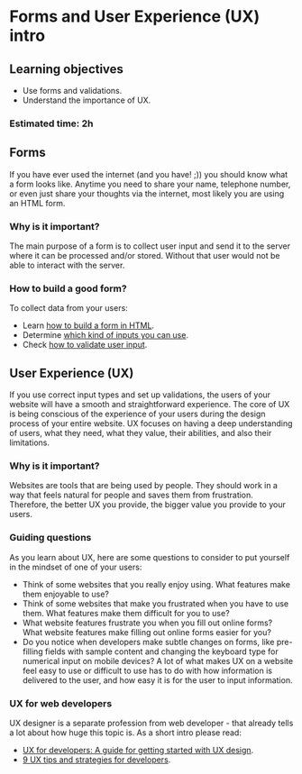# Forms and User Experience (UX) intro

## Learning objectives

- Use forms and validations.
- Understand the importance of UX.

### Estimated time: 2h

## Forms
If you have ever used the internet (and you have! ;)) you should know what a form looks like.
Anytime you need to share your name, telephone number, or even just share your thoughts via the internet, most likely you are using an HTML form.

### Why is it important?

The main purpose of a form is to collect user input and send it to the server where it can be processed and/or stored. Without that user would not be able to interact with the server.

### How to build a good form?

To collect data from your users:
- Learn [how to build a form in HTML](https://developer.mozilla.org/en-US/docs/Learn/Forms/Your_first_form).
- Determine [which kind of inputs you can use](https://learn.shayhowe.com/html-css/building-forms/).
- Check [how to validate user input](https://developer.mozilla.org/en-US/docs/Learn/Forms/Form_validation#using_built-in_form_validation).

## User Experience (UX)

If you use correct input types and set up validations, the users of your website will have a smooth and straightforward experience. The core of UX is being conscious of the experience of your users during the design process of your entire website. UX focuses on having a deep understanding of users, what they need, what they value, their abilities, and also their limitations.

### Why is it important?

Websites are tools that are being used by people. They should work in a way that feels natural for people and saves them from frustration.
Therefore, the better UX you provide, the bigger value you provide to your users. 

### Guiding questions

As you learn about UX, here are some questions to consider to put yourself in the mindset of one of your users:
- Think of some websites that you really enjoy using. What features make them enjoyable to use?
- Think of some websites that make you frustrated when you have to use them. What features make them difficult for you to use?
- What website features frustrate you when you fill out online forms? What website features make filling out online forms easier for you?
- Do you notice when developers make subtle changes on forms, like pre-filling fields with sample content and changing the keyboard type for numerical input on mobile devices?
A lot of what makes UX on a website feel easy to use or difficult to use has to do with how information is delivered to the user, and how easy it is for the user to input information.

### UX for web developers

UX designer is a separate profession from web developer - that already tells a lot about how huge this topic is. As a short intro please read:
- [UX for developers: A guide for getting started with UX design](https://uxengineer.com/ux-for-developers/).
- [9 UX tips and strategies for developers](https://techbeacon.com/app-dev-testing/9-ux-tips-strategies-developers).
